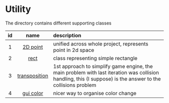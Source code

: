 # Utility

The directory contains different supporting classes 

| id | name | description |
|:---:|:---:|:---|
| 1 |[2D point](coord.h)| unified across whole project, represents point in 2d space |
| 2 |[rect](rect.h)| class representing simple rectangle |
| 3 |[transposition](transposition.h)| 1st approach to simplify game engine, the main problem with last iteration was collision handling, this (I suppose) is the answer to the collisions problem
| 4 |[gui color](gui_color.h)| nicer way to organise color change|